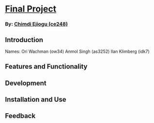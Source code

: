 # [Final Project](https://github.com/cejiogu/final_project)
### By: [Chimdi Ejiogu (ce248)](https://github.com/cejiogu/)

## Introduction
Names: Ori Wachman (ow34)
       Anmol Singh (as3252)
       Ilan Klimberg (idk7)

## Features and Functionality

## Development

## Installation and Use

## Feedback
